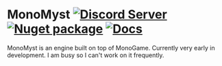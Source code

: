 # MonoMyst [![Discord Server](https://discordapp.com/api/guilds/298510542535000065/widget.png)](https://discord.gg/SdKbcbq) [![Nuget package](https://img.shields.io/nuget/v/MonoMyst.svg)](https://www.nuget.org/packages/MonoMyst/) [![Docs](https://img.shields.io/badge/docs-passing-green.svg)](https://mono.myst.rs/)

MonoMyst is an engine built on top of MonoGame. Currently very early in development. I am busy so I can't work on it frequently.
